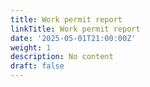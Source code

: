 ```yaml
---
title: Work permit report
linkTitle: Work permit report
date: '2025-05-01T21:00:00Z'
weight: 1
description: No content
draft: false
---
```




